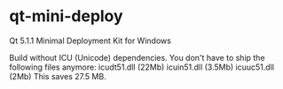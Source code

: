 qt-mini-deploy
==============

Qt 5.1.1 Minimal Deployment Kit for Windows

Build without ICU (Unicode) dependencies.
You don't have to ship the following files anymore:
icudt51.dll (22Mb)
icuin51.dll (3.5Mb)
icuuc51.dll (2Mb)
This saves 27.5 MB.